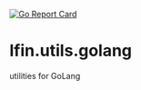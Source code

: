 [![Go Report Card](https://goreportcard.com/badge/github.com/lfin-open/lfin.utils.golang)](https://goreportcard.com/report/lfin-open/lfin.utils.golang)

# lfin.utils.golang
utilities for GoLang

